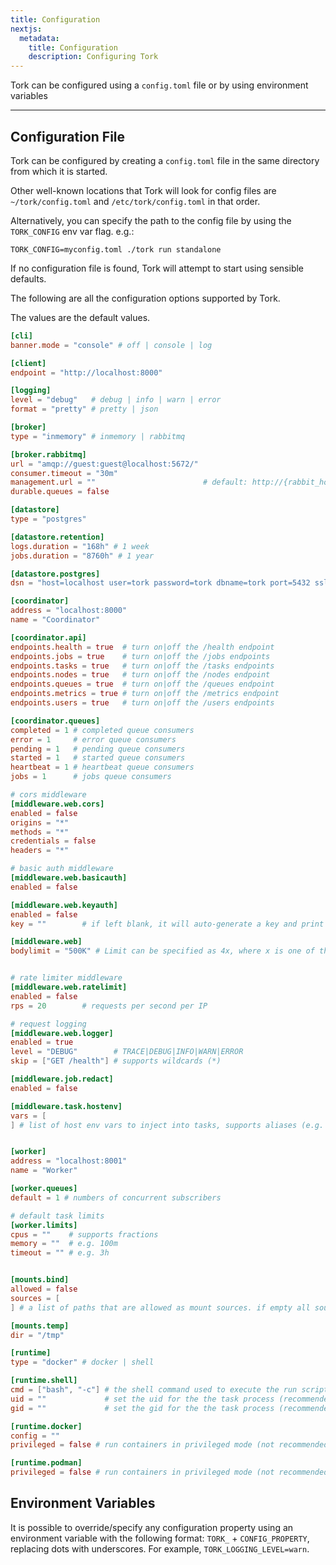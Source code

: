 ```yaml
---
title: Configuration
nextjs:
  metadata:
    title: Configuration
    description: Configuring Tork
---
```


Tork can be configured using a `config.toml` file or by using environment variables

---

## Configuration File

Tork can be configured by creating a `config.toml` file in the same directory from which it is started.

Other well-known locations that Tork will look for config files are `~/tork/config.toml` and `/etc/tork/config.toml` in that order.

Alternatively, you can specify the path to the config file by using the `TORK_CONFIG` env var flag. e.g.:

```shell
TORK_CONFIG=myconfig.toml ./tork run standalone
```

If no configuration file is found, Tork will attempt to start using sensible defaults.

The following are all the configuration options supported by Tork.

The values are the default values.

```toml
[cli]
banner.mode = "console" # off | console | log

[client]
endpoint = "http://localhost:8000"

[logging]
level = "debug"   # debug | info | warn | error
format = "pretty" # pretty | json

[broker]
type = "inmemory" # inmemory | rabbitmq

[broker.rabbitmq]
url = "amqp://guest:guest@localhost:5672/"
consumer.timeout = "30m"
management.url = ""                        # default: http://{rabbit_host}:15672/
durable.queues = false

[datastore]
type = "postgres"

[datastore.retention]
logs.duration = "168h" # 1 week
jobs.duration = "8760h" # 1 year

[datastore.postgres]
dsn = "host=localhost user=tork password=tork dbname=tork port=5432 sslmode=disable"

[coordinator]
address = "localhost:8000"
name = "Coordinator"

[coordinator.api]
endpoints.health = true  # turn on|off the /health endpoint
endpoints.jobs = true    # turn on|off the /jobs endpoints
endpoints.tasks = true   # turn on|off the /tasks endpoints
endpoints.nodes = true   # turn on|off the /nodes endpoint
endpoints.queues = true  # turn on|off the /queues endpoint
endpoints.metrics = true # turn on|off the /metrics endpoint
endpoints.users = true   # turn on|off the /users endpoints

[coordinator.queues]
completed = 1 # completed queue consumers
error = 1     # error queue consumers
pending = 1   # pending queue consumers
started = 1   # started queue consumers
heartbeat = 1 # heartbeat queue consumers
jobs = 1      # jobs queue consumers

# cors middleware
[middleware.web.cors]
enabled = false
origins = "*"
methods = "*"
credentials = false
headers = "*"

# basic auth middleware
[middleware.web.basicauth]
enabled = false

[middleware.web.keyauth]
enabled = false
key = ""        # if left blank, it will auto-generate a key and print it to the logs on startup

[middleware.web]
bodylimit = "500K" # Limit can be specified as 4x, where x is one of the multiple from K, M, G, T or P.


# rate limiter middleware
[middleware.web.ratelimit]
enabled = false
rps = 20        # requests per second per IP

# request logging
[middleware.web.logger]
enabled = true
level = "DEBUG"        # TRACE|DEBUG|INFO|WARN|ERROR
skip = ["GET /health"] # supports wildcards (*)

[middleware.job.redact]
enabled = false

[middleware.task.hostenv]
vars = [
] # list of host env vars to inject into tasks, supports aliases (e.g. SOME_HOST_VAR:OTHER_VAR)


[worker]
address = "localhost:8001"
name = "Worker"

[worker.queues]
default = 1 # numbers of concurrent subscribers

# default task limits
[worker.limits]
cpus = ""    # supports fractions
memory = ""  # e.g. 100m 
timeout = "" # e.g. 3h


[mounts.bind]
allowed = false
sources = [
] # a list of paths that are allowed as mount sources. if empty all sources are allowed.

[mounts.temp]
dir = "/tmp"

[runtime]
type = "docker" # docker | shell

[runtime.shell]
cmd = ["bash", "-c"] # the shell command used to execute the run script
uid = ""             # set the uid for the the task process (recommended)
gid = ""             # set the gid for the the task process (recommended)

[runtime.docker]
config = ""
privileged = false # run containers in privileged mode (not recommended)

[runtime.podman]
privileged = false # run containers in privileged mode (not recommended)
```

## Environment Variables

It is possible to override/specify any configuration property using an environment variable with the following format: `TORK_` + `CONFIG_PROPERTY`, replacing dots with underscores. For example, `TORK_LOGGING_LEVEL=warn`.
